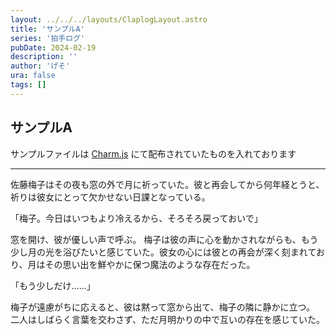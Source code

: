 ```yaml
---
layout: ../../../layouts/ClaplogLayout.astro
title: 'サンプルA'
series: '拍手ログ'
pubDate: 2024-02-19
description: ''
author: 'げそ'
ura: false
tags: []
---
```

## サンプルA

サンプルファイルは [Charm.js](https://lanama.net/scripts/charm/) にて配布されていたものを入れております

---

<span class="charmname2">佐藤</span><span class="charmname4">梅子</span>はその夜も窓の外で月に祈っていた。彼と再会してから何年経とうと、祈りは彼女にとって欠かせない日課となっている。

「<span class="charmname4">梅子</span>。今日はいつもより冷えるから、そろそろ戻っておいで」

窓を開け、彼が優しい声で呼ぶ。
<span class="charmname4">梅子</span>は彼の声に心を動かされながらも、もう少し月の光を浴びたいと感じていた。彼女の心には彼との再会が深く刻まれており、月はその思い出を鮮やかに保つ魔法のような存在だった。

「もう少しだけ……」

<span class="charmname4">梅子</span>が遠慮がちに応えると、彼は黙って窓から出て、<span class="charmname4">梅子</span>の隣に静かに立つ。
二人はしばらく言葉を交わさず、ただ月明かりの中で互いの存在を感じていた。